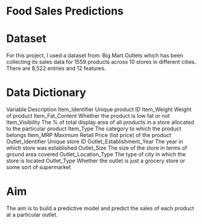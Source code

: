 # Food Sales Predictions


# Dataset

For this project, I used a dataset from: Big Mart Outlets which has been collecting its sales data for 1559 products across 10 stores in different cities. There are 8,522 entries and 12 features.

# Data Dictionary

Variable	Description
Item_Identifier	Unique product ID
Item_Weight	Weight of product
Item_Fat_Content	Whether the product is low fat or not
Item_Visibility	The % of total display area of all products in a store allocated to the particular product
Item_Type	The category to which the product belongs
Item_MRP	Maximum Retail Price (list price) of the product
Outlet_Identifier	Unique store ID
Outlet_Establishment_Year	The year in which store was established
Outlet_Size	The size of the store in terms of ground area covered
Outlet_Location_Type	The type of city in which the store is located
Outlet_Type	Whether the outlet is just a grocery store or some sort of supermarket

# Aim
The aim is to build a predictive model and predict the sales of each product at a particular outlet.



